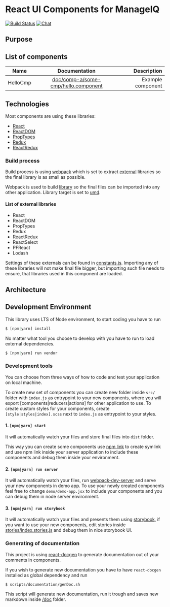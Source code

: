 # React UI Components for ManageIQ
[![Build Status](https://travis-ci.org/ManageIQ/ui-components.svg)](https://travis-ci.org/ManageIQ/react-ui-components)
[![Chat](https://badges.gitter.im/Join%20Chat.svg)](https://gitter.im/ManageIQ/manageiq/ui?utm_source=badge&utm_medium=badge&utm_campaign=pr-badge&utm_content=badge)

## Purpose

## List of components
| Name          | Documentation                                                                  | Description  |
| ------------- |:-----------------------------------------------------------------------------: | -----:|
| HelloCmp      | [doc/comp-a/some-cmp/hello.component](/doc/comp-a/some-cmp/hello.component.md) | Example component |

## Technologies

Most components are using these libraries:
* [React](https://github.com/facebook/react)
* [ReactDOM](https://github.com/facebook/react/tree/master/packages/react-dom)
* [PropTypes](https://github.com/facebook/prop-types)
* [Redux](https://github.com/reactjs/redux)
* [ReactRedux](https://github.com/reactjs/react-redux)

### Build process

Build process is using [webpack](https://github.com/webpack/webpack) which is set to extract 
[external](https://webpack.js.org/configuration/externals/) libraries so the final library is as small as possible.

Webpack is used to build [library](https://webpack.js.org/guides/author-libraries/#expose-the-library) so the final 
files can be imported into any other application. Library target is set to [umd](https://github.com/umdjs/umd).

#### List of external libraries
* React
* ReactDOM
* PropTypes
* Redux
* ReactRedux
* ReactSelect
* PFReact
* Lodash

Settings of these externals can be found in [constants.js](/scripts/constants.js). Importing any of these libraries will
not make final file bigger, but importing such file needs to ensure, that libraries used in this component are loaded. 

## Architecture
## Development Environment
This library uses LTS of Node environment, to start coding you have to run
```bash
$ [npm|yarn] install
```

No matter what tool you choose to develop with you have to run to load external dependencies.
```bash
$ [npm|yarn] run vendor
```

### Development tools
You can choose from three ways of how to code and test your application on local machine.

To create new set of components you can create new folder inside `src/` folder with `index.js` as entrypoint to your new
components, where you will export [components|reducers|actions] for other application to use. To create custom styles for
your components, create `[style|styles|index].scss` next to `index.js` as entrypoint to your styles.

#### 1. `[npm|yarn] start`

It will automatically watch your files and store final files into `dist` folder.

This way you can create some components
use [npm link](https://docs.npmjs.com/cli/link) to create symlink and use npm link inside your server application to include
these components and debug them inside your environment.  

#### 2. `[npm|yarn] run server`

It will automatically watch your files, run [webpack-dev-server](https://github.com/webpack/webpack-dev-server) and 
serve your new components in demo app. To use your newly created components feel free to change `demo/demo-app.jsx` to include
your components and you can debug them in node server environment.

#### 3. `[npm|yarn] run storybook`
It will automatically watch your files and presents them using [storybook](https://storybook.js.org/), if you want
to use your new components, edit stories inside [stories/index.stories.js](/stories/index.stories.js) and debug them in
nice storybook UI.

### Generating of documentation
This project is using [react-docgen](https://github.com/reactjs/react-docgen) to generate documentation out of your comments
in components.

If you wish to generate new documentation you have to have `react-docgen` installed as global dependency and run
```bash
$ scripts/documentation/genDoc.sh
```
This script will generate new documentation, run it trough and saves new markdown inside [/doc](/doc) folder.
